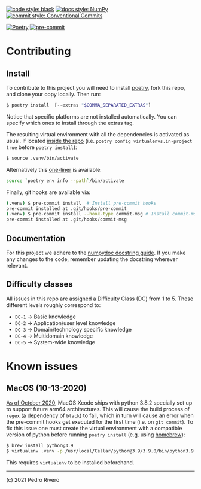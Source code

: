 [![code style: black](https://img.shields.io/badge/Code_Style-black-000000.svg?style=flat)](https://github.com/psf/black)
[![docs style: NumPy](https://img.shields.io/badge/Docs_Style-NumPy-013243.svg?style=flat&logo=NumPy&logoColor=white)](https://numpydoc.readthedocs.io/en/latest/format.html)
[![commit style: Conventional Commits](https://img.shields.io/badge/Commit_Style-Conventional_Commits-E86F76.svg?style=flat)](https://www.conventionalcommits.org/)

[![Poetry](https://img.shields.io/badge/Poetry-3B8BD8.svg?style=flat)](https://github.com/psf/black)
[![pre-commit](https://img.shields.io/badge/pre--commit-FAB040.svg?style=flat&logo=pre-commit&logoColor=white)](https://pre-commit.com/)

# Contributing
## Install
To contribute to this project you will need to install [poetry](https://python-poetry.org/docs/#installation), fork this repo, and clone your copy locally. Then run:

```sh
$ poetry install  [--extras "$COMMA_SEPARATED_EXTRAS"]
```

Notice that specific platforms are not installed automatically. You can specify which ones to install through the extras tag.

The resulting virtual environment with all the dependencies is activated as usual. If located [inside the repo](https://python-poetry.org/docs/configuration/#virtualenvsin-project-boolean) (i.e. `poetry config virtualenvs.in-project true` before `poetry install`):

```sh
$ source .venv/bin/activate
```

Alternatively this [one-liner](https://python-poetry.org/docs/basic-usage/#activating-the-virtual-environment) is available:

```sh
source `poetry env info --path`/bin/activate
```

Finally, git hooks are available via:

```sh
(.venv) $ pre-commit install  # Install pre-commit hooks
pre-commit installed at .git/hooks/pre-commit
(.venv) $ pre-commit install --hook-type commit-msg # Install commit-msg hooks
pre-commit installed at .git/hooks/commit-msg
```

## Documentation
For this project we adhere to the [numpydoc docstring guide](https://numpydoc.readthedocs.io/en/latest/format.html). If you make any changes to the code, remember updating the docstring wherever relevant.

## Difficulty classes
All issues in this repo are assigned a Difficulty Class (DC) from 1 to 5. These different levels roughly correspond to:

- `DC-1` → Basic knowledge
- `DC-2` → Application/user level knowledge
- `DC-3` → Domain/technology specific knowledge
- `DC-4` → Multidomain knowledge
- `DC-5` → System-wide knowledge


# Known issues
## MacOS (10-13-2020)
[As of October 2020](https://github.com/ycm-core/YouCompleteMe/issues/3770), MacOS Xcode ships with python 3.8.2 specially set up to support future arm64 architectures. This will cause the build process of `regex` (a dependency of `black`) to fail, which in turn will cause an error when the pre-commit hooks get executed for the first time (i.e. on `git commit`). To fix this issue one must create the virtual environment with a compatible version of python before running `poetry install` (e.g. using [homebrew](https://brew.sh/)):

```sh
$ brew install python@3.9
$ virtualenv .venv -p /usr/local/Cellar/python@3.9/3.9.0/bin/python3.9
```

This requires `virtualenv` to be installed beforehand.

---
(c) 2021 Pedro Rivero
